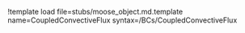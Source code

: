!template load file=stubs/moose_object.md.template name=CoupledConvectiveFlux syntax=/BCs/CoupledConvectiveFlux